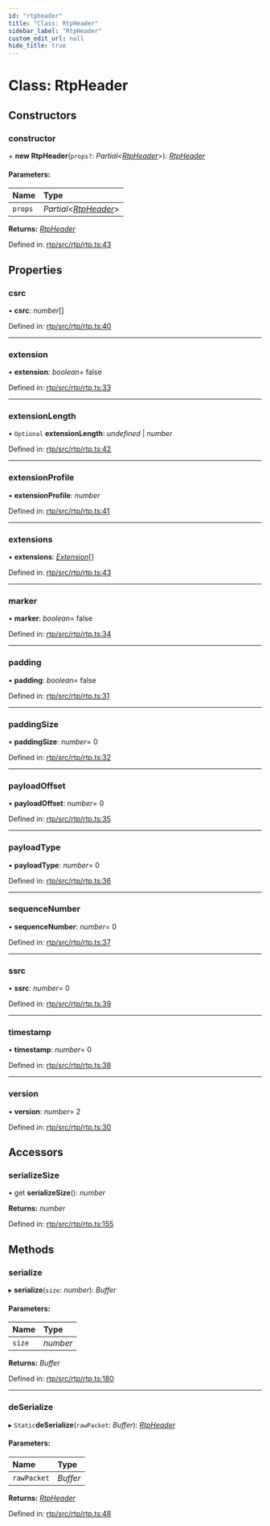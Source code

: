```yaml
---
id: "rtpheader"
title: "Class: RtpHeader"
sidebar_label: "RtpHeader"
custom_edit_url: null
hide_title: true
---
```


# Class: RtpHeader

## Constructors

### constructor

\+ **new RtpHeader**(`props?`: *Partial*<[*RtpHeader*](rtpheader.md)\>): [*RtpHeader*](rtpheader.md)

#### Parameters:

Name | Type |
:------ | :------ |
`props` | *Partial*<[*RtpHeader*](rtpheader.md)\> |

**Returns:** [*RtpHeader*](rtpheader.md)

Defined in: [rtp/src/rtp/rtp.ts:43](https://github.com/shinyoshiaki/werift-webrtc/blob/4277d59/packages/rtp/src/rtp/rtp.ts#L43)

## Properties

### csrc

• **csrc**: *number*[]

Defined in: [rtp/src/rtp/rtp.ts:40](https://github.com/shinyoshiaki/werift-webrtc/blob/4277d59/packages/rtp/src/rtp/rtp.ts#L40)

___

### extension

• **extension**: *boolean*= false

Defined in: [rtp/src/rtp/rtp.ts:33](https://github.com/shinyoshiaki/werift-webrtc/blob/4277d59/packages/rtp/src/rtp/rtp.ts#L33)

___

### extensionLength

• `Optional` **extensionLength**: *undefined* \| *number*

Defined in: [rtp/src/rtp/rtp.ts:42](https://github.com/shinyoshiaki/werift-webrtc/blob/4277d59/packages/rtp/src/rtp/rtp.ts#L42)

___

### extensionProfile

• **extensionProfile**: *number*

Defined in: [rtp/src/rtp/rtp.ts:41](https://github.com/shinyoshiaki/werift-webrtc/blob/4277d59/packages/rtp/src/rtp/rtp.ts#L41)

___

### extensions

• **extensions**: [*Extension*](../modules.md#extension)[]

Defined in: [rtp/src/rtp/rtp.ts:43](https://github.com/shinyoshiaki/werift-webrtc/blob/4277d59/packages/rtp/src/rtp/rtp.ts#L43)

___

### marker

• **marker**: *boolean*= false

Defined in: [rtp/src/rtp/rtp.ts:34](https://github.com/shinyoshiaki/werift-webrtc/blob/4277d59/packages/rtp/src/rtp/rtp.ts#L34)

___

### padding

• **padding**: *boolean*= false

Defined in: [rtp/src/rtp/rtp.ts:31](https://github.com/shinyoshiaki/werift-webrtc/blob/4277d59/packages/rtp/src/rtp/rtp.ts#L31)

___

### paddingSize

• **paddingSize**: *number*= 0

Defined in: [rtp/src/rtp/rtp.ts:32](https://github.com/shinyoshiaki/werift-webrtc/blob/4277d59/packages/rtp/src/rtp/rtp.ts#L32)

___

### payloadOffset

• **payloadOffset**: *number*= 0

Defined in: [rtp/src/rtp/rtp.ts:35](https://github.com/shinyoshiaki/werift-webrtc/blob/4277d59/packages/rtp/src/rtp/rtp.ts#L35)

___

### payloadType

• **payloadType**: *number*= 0

Defined in: [rtp/src/rtp/rtp.ts:36](https://github.com/shinyoshiaki/werift-webrtc/blob/4277d59/packages/rtp/src/rtp/rtp.ts#L36)

___

### sequenceNumber

• **sequenceNumber**: *number*= 0

Defined in: [rtp/src/rtp/rtp.ts:37](https://github.com/shinyoshiaki/werift-webrtc/blob/4277d59/packages/rtp/src/rtp/rtp.ts#L37)

___

### ssrc

• **ssrc**: *number*= 0

Defined in: [rtp/src/rtp/rtp.ts:39](https://github.com/shinyoshiaki/werift-webrtc/blob/4277d59/packages/rtp/src/rtp/rtp.ts#L39)

___

### timestamp

• **timestamp**: *number*= 0

Defined in: [rtp/src/rtp/rtp.ts:38](https://github.com/shinyoshiaki/werift-webrtc/blob/4277d59/packages/rtp/src/rtp/rtp.ts#L38)

___

### version

• **version**: *number*= 2

Defined in: [rtp/src/rtp/rtp.ts:30](https://github.com/shinyoshiaki/werift-webrtc/blob/4277d59/packages/rtp/src/rtp/rtp.ts#L30)

## Accessors

### serializeSize

• get **serializeSize**(): *number*

**Returns:** *number*

Defined in: [rtp/src/rtp/rtp.ts:155](https://github.com/shinyoshiaki/werift-webrtc/blob/4277d59/packages/rtp/src/rtp/rtp.ts#L155)

## Methods

### serialize

▸ **serialize**(`size`: *number*): *Buffer*

#### Parameters:

Name | Type |
:------ | :------ |
`size` | *number* |

**Returns:** *Buffer*

Defined in: [rtp/src/rtp/rtp.ts:180](https://github.com/shinyoshiaki/werift-webrtc/blob/4277d59/packages/rtp/src/rtp/rtp.ts#L180)

___

### deSerialize

▸ `Static`**deSerialize**(`rawPacket`: *Buffer*): [*RtpHeader*](rtpheader.md)

#### Parameters:

Name | Type |
:------ | :------ |
`rawPacket` | *Buffer* |

**Returns:** [*RtpHeader*](rtpheader.md)

Defined in: [rtp/src/rtp/rtp.ts:48](https://github.com/shinyoshiaki/werift-webrtc/blob/4277d59/packages/rtp/src/rtp/rtp.ts#L48)
